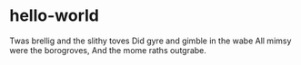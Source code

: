 # hello-world
Twas brellig and the slithy toves
Did gyre and gimble in the wabe
All mimsy were the borogroves,
And the mome raths outgrabe.
